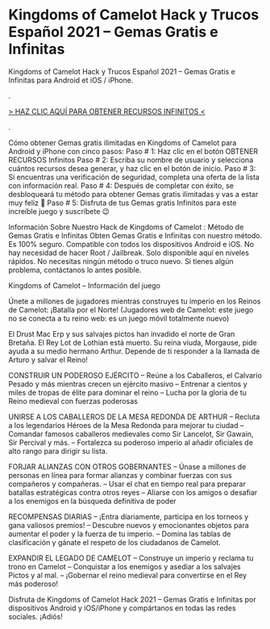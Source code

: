 # Kingdoms of Camelot Hack y Trucos Español 2021 – Gemas Gratis e Infinitas
Kingdoms of Camelot Hack y Trucos Español 2021 – Gemas Gratis e Infinitas para Android et iOS / iPhone.

.

[> HAZ CLIC AQUÍ PARA OBTENER RECURSOS INFINITOS <](https://hadesjuegos.com/kingdoms-of-camelot-hack-y-trucos-espanol-2021-gemas-gratis-e-infinitas/)

.
 

Cómo obtener Gemas gratis ilimitadas en Kingdoms of Camelot para Android y iPhone con cinco pasos:
Paso # 1: Haz clic en el botón OBTENER RECURSOS Infinitos
Paso # 2: Escriba su nombre de usuario y selecciona cuántos recursos desea generar, y haz clic en el botón de inicio.
Paso # 3: Si encuentras una verificación de seguridad, completa una oferta de la lista con información real.
Paso # 4: Después de completar con éxito, se desbloqueará tu método para obtener Gemas gratis ilimitadas y vas a estar muy feliz 🙂
Paso # 5: Disfruta de tus Gemas gratis Infinitos para este increíble juego y suscríbete 😉
 

Información Sobre Nuestro Hack de Kingdoms of Camelot : Método de Gemas Gratis e Infinitas
Obten Gemas Gratis e Infinitas con nuestro método.
Es 100% seguro.
Compatible con todos los dispositivos Android e iOS.
No hay necesidad de hacer Root / Jailbreak.
Solo disponible aquí en niveles rápidos.
No necesitas ningún método o truco nuevo.
Si tienes algún problema, contáctanos lo antes posible.
 

Kingdoms of Camelot – Información del juego
 

Únete a millones de jugadores mientras construyes tu imperio en los Reinos de Camelot: ¡Batalla por el Norte! (Jugadores web de Camelot: este juego no se conecta a tu reino web: es un juego móvil totalmente nuevo)

El Drust Mac Erp y sus salvajes pictos han invadido el norte de Gran Bretaña. El Rey Lot de Lothian está muerto. Su reina viuda, Morgause, pide ayuda a su medio hermano Arthur. Depende de ti responder a la llamada de Arturo y salvar el Reino!

CONSTRUIR UN PODEROSO EJÉRCITO
– Reúne a los Caballeros, el Calvario Pesado y más mientras crecen un ejército masivo
– Entrenar a cientos y miles de tropas de élite para dominar el reino
– Lucha por la gloria de tu Reino medieval con fuerzas poderosas

UNIRSE A LOS CABALLEROS DE LA MESA REDONDA DE ARTHUR
– Recluta a los legendarios Héroes de la Mesa Redonda para mejorar tu ciudad
– Comandar famosos caballeros medievales como Sir Lancelot, Sir Gawain, Sir Percival y más.
– Fortalezca su poderoso imperio al añadir oficiales de alto rango para dirigir su lista.

FORJAR ALIANZAS CON OTROS GOBERNANTES
– Únase a millones de personas en línea para formar alianzas y combinar fuerzas con sus compañeros y compañeras.
– Usar el chat en tiempo real para preparar batallas estratégicas contra otros reyes
– Aliarse con los amigos o desafiar a los enemigos en la búsqueda definitiva de poder

RECOMPENSAS DIARIAS
– ¡Entra diariamente, participa en los torneos y gana valiosos premios!
– Descubre nuevos y emocionantes objetos para aumentar el poder y la fuerza de tu imperio.
– Domina las tablas de clasificación y gánate el respeto de los ciudadanos de Camelot.

EXPANDIR EL LEGADO DE CAMELOT
– Construye un imperio y reclama tu trono en Camelot
– Conquistar a los enemigos y asediar a los salvajes Pictos y al mal.
– ¡Gobernar el reino medieval para convertirse en el Rey más poderoso!

 

Disfruta de Kingdoms of Camelot Hack 2021 – Gemas Gratis e Infinitas por dispositivos Android y iOS/iPhone y compártanos en todas las redes sociales. ¡Adiós!
